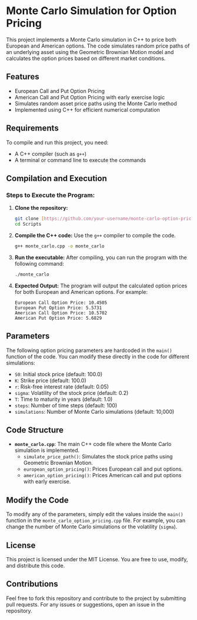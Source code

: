 # Monte Carlo Simulation for Option Pricing

This project implements a Monte Carlo simulation in C++ to price both European and American options. The code simulates random price paths of an underlying asset using the Geometric Brownian Motion model and calculates the option prices based on different market conditions.

## Features
- European Call and Put Option Pricing
- American Call and Put Option Pricing with early exercise logic
- Simulates random asset price paths using the Monte Carlo method
- Implemented using C++ for efficient numerical computation

## Requirements
To compile and run this project, you need:
- A C++ compiler (such as `g++`)
- A terminal or command line to execute the commands

## Compilation and Execution

### Steps to Execute the Program:
1. **Clone the repository:**
    ```bash
    git clone [https://github.com/your-username/monte-carlo-option-pricing.git](https://github.com/parishamaheshj18/MonteCarlo_Options.git)
    cd Scripts
    ```

2. **Compile the C++ code:**
    Use the `g++` compiler to compile the code.
    ```bash
    g++ monte_carlo.cpp -o monte_carlo
    ```

3. **Run the executable:**
    After compiling, you can run the program with the following command:
    ```bash
    ./monte_carlo
    ```

4. **Expected Output:**
    The program will output the calculated option prices for both European and American options. For example:
    ```
    European Call Option Price: 10.4505
    European Put Option Price: 5.5731
    American Call Option Price: 10.5702
    American Put Option Price: 5.6829
    ```

## Parameters
The following option pricing parameters are hardcoded in the `main()` function of the code. You can modify these directly in the code for different simulations:

- `S0`: Initial stock price (default: 100.0)
- `K`: Strike price (default: 100.0)
- `r`: Risk-free interest rate (default: 0.05)
- `sigma`: Volatility of the stock price (default: 0.2)
- `T`: Time to maturity in years (default: 1.0)
- `steps`: Number of time steps (default: 100)
- `simulations`: Number of Monte Carlo simulations (default: 10,000)

## Code Structure

- **`monte_carlo.cpp`**: The main C++ code file where the Monte Carlo simulation is implemented.
  - `simulate_price_path()`: Simulates the stock price paths using Geometric Brownian Motion.
  - `european_option_pricing()`: Prices European call and put options.
  - `american_option_pricing()`: Prices American call and put options with early exercise.

## Modify the Code
To modify any of the parameters, simply edit the values inside the `main()` function in the `monte_carlo_option_pricing.cpp` file. For example, you can change the number of Monte Carlo simulations or the volatility (`sigma`).

## License
This project is licensed under the MIT License. You are free to use, modify, and distribute this code.

## Contributions
Feel free to fork this repository and contribute to the project by submitting pull requests. For any issues or suggestions, open an issue in the repository.

